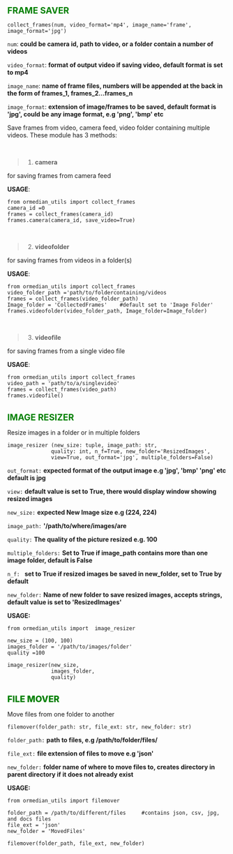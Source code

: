 <br> <span style="color:green;font-weight:700;font-size:20px">
FRAME SAVER </span> 

```
collect_frames(num, video_format='mp4', image_name='frame', image_format='jpg')
```
`num`: **could be camera id, path to video, or a folder contain a number of videos**

`video_format`: **format of output video if saving video, default format is set to mp4**

`image_name`: **name of frame files, numbers will be appended at the back in the form of frames_1, frames_2...frames_n**

`image_format`: **extension of image/frames to be saved, default format is 'jpg', could be any image format, e.g 'png', 'bmp' etc**

Save frames from video, camera feed, video folder containing multiple videos.
These module has 3 methods:

<br>

> 1. **camera** 
    
for saving frames from camera feed
   
 **USAGE**:

````
from ormedian_utils import collect_frames
camera_id =0
frames = collect_frames(camera_id)
frames.camera(camera_id, save_video=True)
````
<br>

> 2. **videofolder** 

for saving frames from videos in a folder(s)

**USAGE**:
````
from ormedian_utils import collect_frames
video_folder_path ='path/to/foldercontaining/videos
frames = collect_frames(video_folder_path)
Image_folder = 'CollectedFrames'    #default set to 'Image Folder'
frames.videofolder(video_folder_path, Image_folder=Image_folder)
````

<br>

> 3. **videofile** 

for saving frames from a single video file

**USAGE**:
````
from ormedian_utils import collect_frames
video_path = 'path/to/a/singlevideo'
frames = collect_frames(video_path)
frames.videofile()
````


<br><span style="color:green;font-weight:700;font-size:20px">
IMAGE RESIZER 
</span>

Resize images in a folder or in multiple folders 

```
image_resizer (new_size: tuple, image_path: str,
              quality: int, n_f=True, new_folder='ResizedImages',
              view=True, out_format='jpg', multiple_folders=False)
```
              
```out_format:``` **expected format of the output image e.g 'jpg', 'bmp' 'png' etc default is jpg**

```view:``` **default value is set to True, there would display window showing resized images**

```new_size:``` **expected New Image size e.g (224, 224)**

```image_path:``` **'/path/to/where/images/are**

```quality:``` **The quality of the picture resized e.g. 100**

```multiple_folders:``` **Set to True if image_path contains more than one image folder, default is False**

```n_f: ``` **set to True if resized images be saved in new_folder, set to True by default**

```new_folder:``` **Name of new folder to save resized images, accepts strings, default value is set to 'ResizedImages'**

**USAGE:**

```
from ormedian_utils import  image_resizer

new_size = (100, 100)
images_folder = '/path/to/images/folder' 
quality =100
```
```
image_resizer(new_size,
              images_folder,
              quality)
```

<br>
<span style="color:green;font-weight:800;font-size:20px">
FILE MOVER 
</span>

Move files from one folder to another 

```filemover(folder_path: str, file_ext: str, new_folder: str)```

``folder_path:`` **path to files, e.g /path/to/folder/files/**

``file_ext:`` **file extension of files to move e.g 'json'**

``new_folder:`` **folder name of where to move files to, creates directory in parent directory if it does not already exist**


**USAGE:** 
```
from ormedian_utils import filemover

folder_path = /path/to/different/files     #contains json, csv, jpg, and docs files
file_ext = 'json'
new_folder = 'MovedFiles'

filemover(folder_path, file_ext, new_folder)

```
